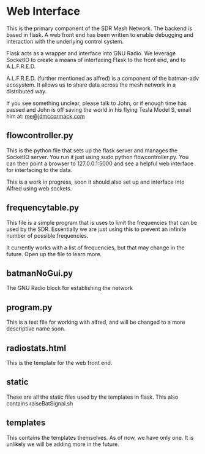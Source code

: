 # Web Interface

This is the primary component of the SDR
Mesh Network. The backend is based in flask. A
web front end has been written to enable debugging and
interaction with the underlying control system. 

Flask acts as a wrapper and interface into GNU Radio.
We leverage SocketIO to create a means of interfacing
Flask to the front end, and to A.L.F.R.E.D. 

A.L.F.R.E.D. (further mentioned as alfred) is a 
component of the batman-adv ecosystem. It allows us
to share data across the mesh network in a distributed
way.

If you see something unclear, please talk to John, 
or if enough time has passed and John is off saving
the world in his flying Tesla Model S, email him at:
me@jdmccormack.com

## flowcontroller.py

This is the python file that sets up the flask server
and manages the SocketIO server. You run it just using
sudo python flowcontroller.py. You can then point
a browser to 127.0.0.1:5000 and see a helpful
web interface for interfacing to the data. 

This is a work in progress, soon it should also
set up and interface into Alfred using web sockets.

## frequencytable.py

This file is a simple program that is uses to limit
the frequencies that can be used
by the SDR. Essentially we are just using this
to prevent an infinite number of possible frequencies.

It currently works with a list of frequencies, but that
may change in the future. Open up the file to learn
more. 

## batmanNoGui.py

The GNU Radio block for establishing the network 

## program.py

This is a test file for working with alfred, and
will be changed to a more descriptive name soon.

## radiostats.html

This is the template for the web front end.

## static

These are all the static files used by the templates
in flask. This also contains raiseBatSignal.sh

## templates

This contains the templates themselves. As of now,
we have only one. It is unlikely we will be adding
more in the future. 
